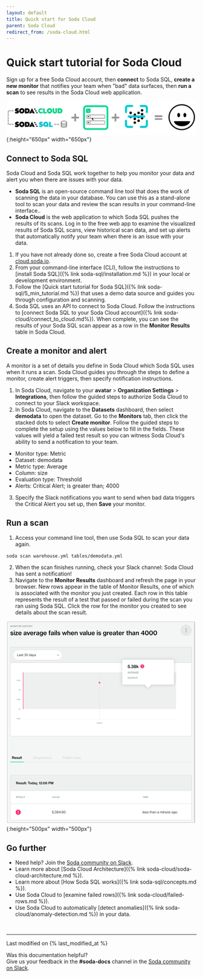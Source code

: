 ```yaml
---
layout: default
title: Quick start for Soda Cloud
parent: Soda Cloud
redirect_from: /soda-cloud.html
---
```


# Quick start tutorial for Soda Cloud

Sign up for a free Soda Cloud account, then **connect** to Soda SQL, **create a new monitor** that notifies your team when "bad" data surfaces, then **run a scan** to see results in the Soda Cloud web application.
<br />

![cloud-tutorial-happy-path](/assets/images/cloud-tutorial-happy-path.png){:height="650px" width="650px"}

## Connect to Soda SQL

Soda Cloud and Soda SQL work together to help you monitor your data and alert you when there are issues with your data.  

* **Soda SQL** is an open-source command line tool that does the work of scanning the data in your database. You can use this as a stand-alone tool to scan your data and review the scan results in your command-line interface..
* **Soda Cloud** is the web application to which Soda SQL pushes the results of its scans. Log in to the free web app to examine the visualized results of Soda SQL scans, view historical scan data, and set up alerts that automatically notify your team when there is an issue with your data. 

1. If you have not already done so, create a free Soda Cloud account at <a href="https://cloud.soda.io/signup" target="_blank"> cloud.soda.io</a>.
2. From your command-line interface (CLI), follow the instructions to [install Soda SQL]({% link soda-sql/installation.md %}) in your local or development environment. 
3. Follow the [Quick start tutorial for Soda SQL]({% link soda-sql/5_min_tutorial.md %}) that uses a demo data source and guides you through configuration and scanning.
4. Soda SQL uses an API to connect to Soda Cloud. Follow the instructions to [connect Soda SQL to your Soda Cloud account]({% link soda-cloud/connect_to_cloud.md%}). When complete, you can see the results of your Soda SQL scan appear as a row in the **Monitor Results** table in Soda Cloud.


## Create a monitor and alert

A monitor is a set of details you define in Soda Cloud which Soda SQL uses when it runs a scan. Soda Cloud guides you through the steps to define a monitor, create alert triggers, then specify notification instructions. 

1. In Soda Cloud, navigate to your **avatar** > **Organization Settings** > **Integrations**, then follow the guided steps to authorize Soda Cloud to connect to your Slack workspace.
2. In Soda Cloud, navigate to the **Datasets** dashboard, then select **demodata** to open the dataset. Go to the **Monitors** tab, then click the stacked dots to select **Create monitor**. Follow the guided steps to complete the setup using the values below to fill in the fields. These values will yield a failed test result so you can witness Soda Cloud's ability to send a notification to your team.
* Monitor type: Metric
* Dataset: demodata 
* Metric type: Average 
* Column: size
* Evaluation type: Threshold 
* Alerts: Critical Alert; is greater than; 4000
3. Specify the Slack notifications you want to send when bad data triggers the Critical Alert you set up, then **Save** your monitor. 


## Run a scan

1. Access your command line tool, then use Soda SQL to scan your data again.
```shell
soda scan warehouse.yml tables/demodata.yml
```
2. When the scan finishes running, check your Slack channel: Soda Cloud has sent a notification! 
3. Navigate to the **Monitor Results** dashboard and refresh the page in your browser. New rows appear in the table of Monitor Results, one of which is associated with the monitor you just created. Each row in this table represents the result of a test that passed or failed during the scan you ran using Soda SQL. Click the row for the monitor you created to see details about the scan result.  

![cloud-tutorial-result](/assets/images/cloud-tutorial-result.png){:height="500px" width="500px"}


## Go further

* Need help? Join the <a href="http://community.soda.io/slack" target="_blank"> Soda community on Slack</a>.
* Learn more about [Soda Cloud Architecture]({% link soda-cloud/soda-cloud-architecture.md %}).
* Learn more about [How Soda SQL works]({% link soda-sql/concepts.md %}).
* Use Soda Cloud to [examine failed rows]({% link soda-cloud/failed-rows.md %}).
* Use Soda Cloud to automatically [detect anomalies]({% link soda-cloud/anomaly-detection.md %}) in your data.

<br />

---
Last modified on {% last_modified_at %}

Was this documentation helpful? <br /> Give us your feedback in the **#soda-docs** channel in the <a href="http://community.soda.io/slack" target="_blank"> Soda community on Slack</a>.